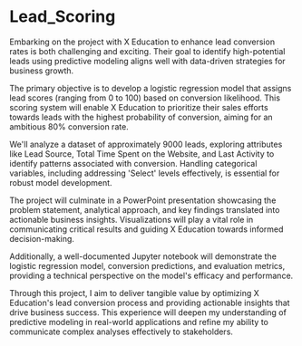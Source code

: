 # Lead_Scoring
Embarking on the project with X Education to enhance lead conversion rates is both challenging and exciting. Their goal to identify high-potential leads using predictive modeling aligns well with data-driven strategies for business growth.

The primary objective is to develop a logistic regression model that assigns lead scores (ranging from 0 to 100) based on conversion likelihood. 
This scoring system will enable X Education to prioritize their sales efforts towards leads with the highest probability of conversion, aiming for an ambitious 80% conversion rate.

We'll analyze a dataset of approximately 9000 leads, exploring attributes like Lead Source, Total Time Spent on the Website, and Last Activity to identify patterns associated with conversion. 
Handling categorical variables, including addressing 'Select' levels effectively, is essential for robust model development.

The project will culminate in a PowerPoint presentation showcasing the problem statement, analytical approach, and key findings translated into actionable business insights. 
Visualizations will play a vital role in communicating critical results and guiding X Education towards informed decision-making.

Additionally, a well-documented Jupyter notebook will demonstrate the logistic regression model, conversion predictions, and evaluation metrics, providing a technical perspective on the model's efficacy and performance.

Through this project, I aim to deliver tangible value by optimizing X Education's lead conversion process and providing actionable insights that drive business success. 
This experience will deepen my understanding of predictive modeling in real-world applications and refine my ability to communicate complex analyses effectively to stakeholders.
